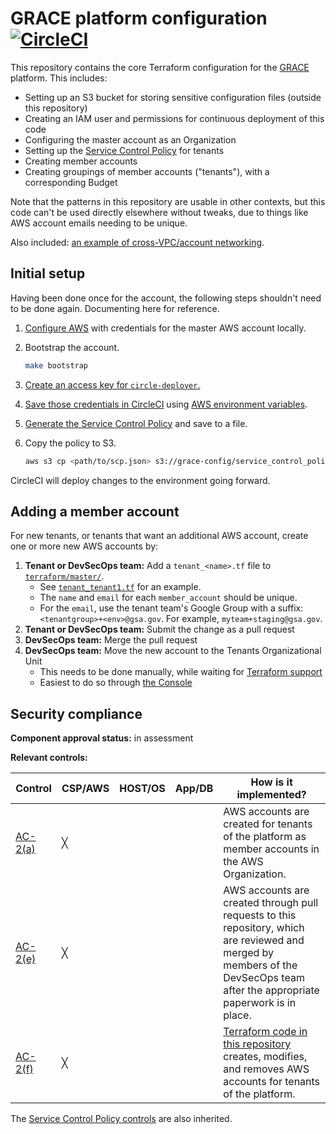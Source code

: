 # GRACE platform configuration [![CircleCI](https://circleci.com/gh/GSA/grace-core.svg?style=svg)](https://circleci.com/gh/GSA/grace-core)

This repository contains the core Terraform configuration for the [GRACE](https://github.com/gsa/devsecops#readme) platform. This includes:

* Setting up an S3 bucket for storing sensitive configuration files (outside this repository)
* Creating an IAM user and permissions for continuous deployment of this code
* Configuring the master account as an Organization
* Setting up the [Service Control Policy](https://github.com/GSA/security-benchmarks/tree/master/scp) for tenants
* Creating member accounts
* Creating groupings of member accounts ("tenants"), with a corresponding Budget

Note that the patterns in this repository are usable in other contexts, but this code can't be used directly elsewhere without tweaks, due to things like AWS account emails needing to be unique.

Also included: [an example of cross-VPC/account networking](terraform/networking).

## Initial setup

Having been done once for the account, the following steps shouldn't need to be done again. Documenting here for reference.

1. [Configure AWS](https://www.terraform.io/docs/providers/aws/#authentication) with credentials for the master AWS account locally.
1. Bootstrap the account.

    ```sh
    make bootstrap
    ```

1. [Create an access key for `circle-deployer`.](https://console.aws.amazon.com/iam/home#/users/circle-deployer?section=security_credentials)
1. [Save those credentials in CircleCI](https://circleci.com/gh/GSA/grace-core/edit#env-vars) using [AWS environment variables](https://www.terraform.io/docs/providers/aws/#environment-variables).
1. [Generate the Service Control Policy](https://github.com/GSA/security-benchmarks/tree/master/scp) and save to a file.
1. Copy the policy to S3.

    ```sh
    aws s3 cp <path/to/scp.json> s3://grace-config/service_control_policy.json
    ```

CircleCI will deploy changes to the environment going forward.

## Adding a member account

For new tenants, or tenants that want an additional AWS account, create one or more new AWS accounts by:

1. **Tenant or DevSecOps team:** Add a `tenant_<name>.tf` file to [`terraform/master/`](terraform/master).
    * See [`tenant_tenant1.tf`](terraform/master/tenant_tenant1.tf) for an example.
    * The `name` and `email` for each `member_account` should be unique.
    * For the `email`, use the tenant team's Google Group with a suffix: `<tenantgroup>+<env>@gsa.gov`. For example, `myteam+staging@gsa.gov`.
1. **Tenant or DevSecOps team:** Submit the change as a pull request
1. **DevSecOps team:** Merge the pull request
1. **DevSecOps team:** Move the new account to the Tenants Organizational Unit
    * This needs to be done manually, while waiting for [Terraform support](https://github.com/terraform-providers/terraform-provider-aws/pull/4405)
    * Easiest to do so through [the Console](https://console.aws.amazon.com/organizations/home)

## Security compliance

**Component approval status:** in assessment

**Relevant controls:**

Control | CSP/AWS | HOST/OS | App/DB | How is it implemented?
--- | --- | --- | --- | ---
[AC-2(a)](https://nvd.nist.gov/800-53/Rev4/control/AC-2) | ╳ | | | AWS accounts are created for tenants of the platform as member accounts in the AWS Organization.
[AC-2(e)](https://nvd.nist.gov/800-53/Rev4/control/AC-2) | ╳ | | | AWS accounts are created through pull requests to this repository, which are reviewed and merged by members of the DevSecOps team after the appropriate paperwork is in place.
[AC-2(f)](https://nvd.nist.gov/800-53/Rev4/control/AC-2) | ╳ | | | [Terraform code in this repository](terraform/master/members.tf) creates, modifies, and removes AWS accounts for tenants of the platform.

The [Service Control Policy controls](https://github.com/GSA/security-benchmarks/tree/master/scp#compliance-information) are also inherited.
